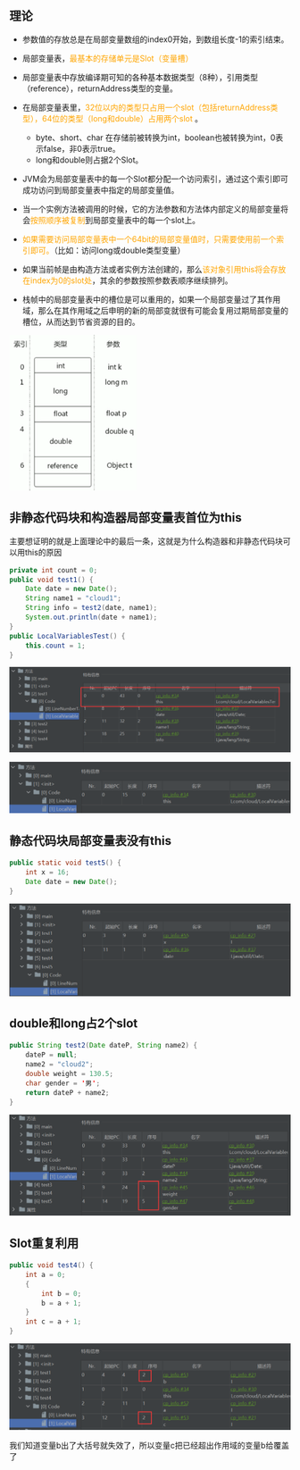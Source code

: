 ## 理论

* 参数值的存放总是在局部变量数组的index0开始，到数组长度-1的索引结束。 
* 局部变量表，<font color="orange">最基本的存储单元是Slot（变量槽） </font>
* 局部变量表中存放编译期可知的各种基本数据类型（8种），引用类型（reference），returnAddress类型的变量。
* 在局部变量表里，<font color="orange">32位以内的类型只占用一个slot（包括returnAddress类型），64位的类型（long和double）占用两个slot</font> 。

  * byte、short、char 在存储前被转换为int，boolean也被转换为int，0表示false，非0表示true。
  * long和double则占据2个Slot。
* JVM会为局部变量表中的每一个Slot都分配一个访问索引，通过这个索引即可成功访问到局部变量表中指定的局部变量值。
* 当一个实例方法被调用的时候，它的方法参数和方法体内部定义的局部变量将会<font color="orange">按照顺序被复制</font>到局部变量表中的每一个slot上。
*  <font color="orange">如果需要访问局部变量表中一个64bit的局部变量值时，只需要使用前一个索引即可。</font>（比如：访问long或double类型变量） 
* 如果当前帧是由构造方法或者实例方法创建的，那么<font color="orange">该对象引用this将会存放在index为0的slot处</font>，其余的参数按照参数表顺序继续排列。 
* 栈帧中的局部变量表中的槽位是可以重用的，如果一个局部变量过了其作用域，那么在其作用域之后申明的新的局部变就很有可能会复用过期局部变量的槽位，从而达到节省资源的目的。

<img src="image/12.Slot%E7%9A%84%E7%90%86%E8%A7%A3/image-20230424075810984.png" alt="image-20230424075810984" style="zoom:50%;" />



## 非静态代码块和构造器局部变量表首位为this

主要想证明的就是上面理论中的最后一条，这就是为什么构造器和非静态代码块可以用this的原因

```java
private int count = 0;
public void test1() {
    Date date = new Date();
    String name1 = "cloud1";
    String info = test2(date, name1);
    System.out.println(date + name1);
}
public LocalVariablesTest() {
    this.count = 1;
}
```

![image-20230424074927480](image/12.Slot%E7%9A%84%E7%90%86%E8%A7%A3/image-20230424074927480.png)

![image-20230424075652896](image/12.Slot%E7%9A%84%E7%90%86%E8%A7%A3/image-20230424075652896.png)



## 静态代码块局部变量表没有this

```java
public static void test5() {
    int x = 16;
    Date date = new Date();
}
```

![image-20230424075147171](image/12.Slot%E7%9A%84%E7%90%86%E8%A7%A3/image-20230424075147171.png)



## double和long占2个slot

```java
public String test2(Date dateP, String name2) {
    dateP = null;
    name2 = "cloud2";
    double weight = 130.5;
    char gender = '男';
    return dateP + name2;
}
```

![image-20230424075454252](image/12.Slot%E7%9A%84%E7%90%86%E8%A7%A3/image-20230424075454252.png)



## Slot重复利用

```java
public void test4() {
    int a = 0;
    {
        int b = 0;
        b = a + 1;
    }
    int c = a + 1;
}
```

![image-20230424080336786](image/12.Slot%E7%9A%84%E7%90%86%E8%A7%A3/image-20230424080336786.png)

我们知道变量b出了大括号就失效了，所以变量c把已经超出作用域的变量b给覆盖了